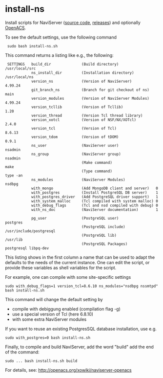 install-ns
==========

Install scripts for NaviServer
([source code](https://github.com/orgs/naviserver-project/naviserver-project/naviserver),
[releases](https://sourceforge.net/projects/naviserver/))
and optionally [OpenACS](https://openacs.org/).

To see the default settings, use the following command

     sudo bash install-ns.sh

This command returns a listing like e.g., the following:

     SETTINGS   build_dir              (Build directory)                 /usr/local/src
                ns_install_dir         (Installation directory)          /usr/local/ns
                version_ns             (Version of NaviServer)           4.99.24
                git_branch_ns          (Branch for git checkout of ns)   main
                version_modules        (Version of NaviServer Modules)   4.99.24
                version_tcllib         (Version of Tcllib)               1.20
                version_thread         (Version Tcl thread library)
                version_xotcl          (Version of NSF/NX/XOTcl)         2.4.0
                version_tcl            (Version of Tcl)                  8.6.13
                version_tdom           (Version of tDOM)                 0.9.1
                ns_user                (NaviServer user)                 nsadmin
                ns_group               (NaviServer group)                nsadmin
                                       (Make command)                    make
                                       (Type command)                    type -an
                ns_modules             (NaviServer Modules)              nsdbpg
                with_mongo             (Add MongoDB client and server)   0
                with_postgres          (Install PostgreSQL DB server)    1
                with_postgres_driver   (Add PostgreSQL driver support)   1
                with_system_malloc     (Tcl compiled with system malloc) 0
                with_debug_flags       (Tcl and nsd compiled with debug) 0
                with_ns_doc            (NaviServer documentation)        1

                pg_user                (PostgreSQL user)                 postgres
                                       (PostgreSQL include)              /usr/include/postgresql
                                       (PostgreSQL lib)                  /usr/lib
                                       (PostgreSQL Packages)             postgresql libpq-dev

This listing shows in the first column a name that can be used to
adapt the defaults to the needs of the current instance. One can edit
the script, or provide these variables as shell variables for the script.

For example, one can compile with some site-specific settings

    sudo with_debug_flags=1 version_tcl=8.6.10 ns_modules="nsdbpg nssmtpd" bash install-ns.sh

This command will change the default setting by
  * compile with debiggung enabled (compilation flag -g)
  * use a special version of Tcl (here 6.8.10)
  * with some extra NaviServer modules

If you want to reuse an existing PostgresSQL database installation,
use e.g.

    sudo with_postgres=0 bash install-ns.sh

Finally, to compile and build NaviServer, add the word "build" add the end of
the  command:

    sudo ... bash install-ns.sh build





For details, see: http://openacs.org/xowiki/naviserver-openacs
